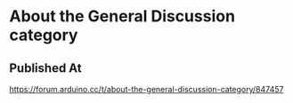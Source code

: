 # About the General Discussion category

## Published At

https://forum.arduino.cc/t/about-the-general-discussion-category/847457
